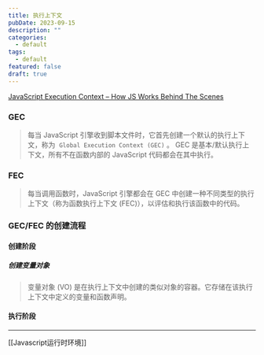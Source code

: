 ```yaml
---
title: 执行上下文
pubDate: 2023-09-15
description: ""
categories:
  - default
tags:
  - default
featured: false
draft: true
---
```


[JavaScript Execution Context – How JS Works Behind The Scenes](https://www.freecodecamp.org/news/execution-context-how-javascript-works-behind-the-scenes/)

### GEC

> 每当 JavaScript 引擎收到脚本文件时，它首先创建一个默认的执行上下文，称为  `Global Execution Context (GEC)` 。
> GEC 是基本/默认执行上下文，所有不在函数内部的 JavaScript 代码都会在其中执行。

### FEC

> 每当调用函数时，JavaScript 引擎都会在 GEC 中创建一种不同类型的执行上下文（称为函数执行上下文 (FEC)），以评估和执行该函数中的代码。

### GEC/FEC 的创建流程

#### 创建阶段

##### 创建变量对象

> 变量对象 (VO) 是在执行上下文中创建的类似对象的容器。它存储在该执行上下文中定义的变量和函数声明。
#### 执行阶段

---

[[Javascript运行时环境]]
